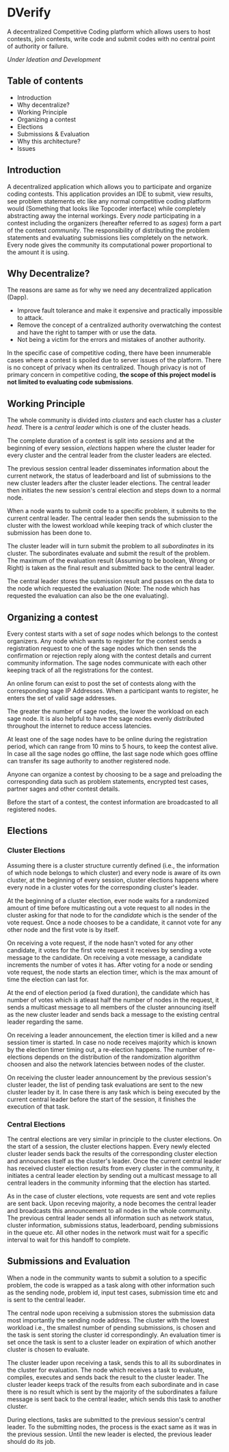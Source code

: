 
# DVerify
A decentralized Competitive Coding platform which allows users to host contests, join contests, write code and submit codes with no central point of authority or failure.

*Under Ideation and Development*

## Table of contents

 - Introduction
 - Why decentralize?
 - Working Principle
 - Organizing a contest
 - Elections
 - Submissions & Evaluation
 - Why this architecture?
 - Issues

## Introduction

A decentralized application which allows you to participate and organize coding contests. This application provides an IDE to submit, view results, see problem statements etc like any normal competitive coding platform would (Something that looks like Topcoder interface) while completely abstracting away the internal workings. Every *node* participating in a contest including the organizers (hereafter referred to as *sages*) form a part of the contest *community*. The responsibility of distributing the problem statements and evaluating submissions lies completely on the network. Every node gives the community its computational power proportional to the amount it is using.

## Why Decentralize?

The reasons are same as for why we need any decentralized application (Dapp).

 - Improve fault tolerance and make it expensive and practically impossible to attack.
 - Remove the concept of a centralized authority overwatching the contest and have the right to tamper with or use the data.
- Not being a victim for the errors and mistakes of another authority.

In the specific case of competitive coding, there have been innumerable cases where a contest is spoiled due to server issues of the platform. There is no concept of privacy when its centralized. Though privacy is not of primary concern in competitive coding, **the scope of this project model is not limited to evaluating code submissions**.

## Working Principle
The whole community is divided into *clusters* and each cluster has a *cluster head*. There is a *central leader* which is one of the cluster heads.

The complete duration of a contest is split into *sessions* and at the beginning of every session, *elections* happen where the cluster leader for every cluster and the central leader from the cluster leaders are elected.

The previous session central leader disseminates information about the current network, the status of leaderboard and list of submissions to the new cluster leaders after the cluster leader elections. The central leader then initiates the new session's central election and steps down to a normal node.

When a node wants to submit code to a specific problem, it submits to the current central leader. The central leader then sends the submission to the cluster with the lowest workload while keeping track of which cluster the submission has been done to.

The cluster leader will in turn submit the problem to all *subordinates* in its cluster. The subordinates evaluate and submit the result of the problem. The maximum of the evaluation result (Assuming to be boolean, Wrong or Right) is taken as the final result and submitted back to the central leader.

The central leader stores the submission result and passes on the data to the node which requested the evaluation (Note: The node which has requested the evaluation can also be the one evaluating).

## Organizing a contest

Every contest starts with a set of *sage* nodes which belongs to the contest organizers. Any node which wants to register for the contest sends a registration request to one of the sage nodes which then sends the confirmation or rejection reply along with the contest details and current community information. The sage nodes communicate with each other keeping track of all the registrations for the contest.

An online forum can exist to post the set of contests along with the corresponding sage IP Addresses. When a participant wants to register, he enters the set of valid sage addresses.

The greater the number of sage nodes, the lower the workload on each sage node. It is also helpful to have the sage nodes evenly distributed throughout the internet to reduce access latencies.

At least one of the sage nodes have to be online during the registration period, which can range from 10 mins to 5 hours, to keep the contest alive. In case all the sage nodes go offline, the last sage node which goes offline can transfer its sage authority to another registered node.

Anyone can organize a contest by choosing to be a sage and preloading the corresponding data such as problem statements, encrypted test cases, partner sages and other contest details.

Before the start of a contest, the contest information are broadcasted to all registered nodes.

## Elections

### Cluster Elections

Assuming there is a cluster structure currently defined (i.e., the information of which node belongs to which cluster) and every node is aware of its own cluster, at the beginning of every session, cluster elections happens where every node in a cluster votes for the corresponding cluster's leader.

At the beginning of a cluster election, ever node waits for a randomized amount of time before multicasting out a vote request to all nodes in the cluster asking for that node to for the *candidate* which is the sender of the vote request. Once a node chooses to be a candidate, it cannot vote for any other node and the first vote is by itself.

On receiving a vote request, if the node hasn't voted for any other candidate, it votes for the first vote request it receives by sending a vote message to the candidate. On receiving a vote message, a candidate increments the number of votes it has. After voting for a node or sending vote request, the node starts an election timer, which is the max amount of time the election can last for.

At the end of election period (a fixed duration), the candidate which has number of votes which is atleast half the number of nodes in the request, it sends a multicast message to all members of the cluster announcing itself as the new cluster leader and sends back a message to the existing central leader regarding the same.

On receiving a leader announcement, the election timer is killed and a new session timer is started. In case no node receives majority which is known by the election timer timing out, a re-election happens. The number of re-elections depends on the distribution of the randomization algorithm choosen and also the network latencies between nodes of the cluster.

On receiving the cluster leader announcement by the previous session's cluster leader, the list of pending task evaluations are sent to the new cluster leader by it. In case there is any task which is being executed by the current central leader before the start of the session, it finishes the execution of that task.

### Central Elections

The central elections are very similar in principle to the cluster elections. On the start of a session, the cluster elections happen. Every newly elected cluster leader sends back the results of the corresponding cluster election and announces itself as the cluster's leader. Once the current central leader has received cluster election results from every cluster in the community, it initiates a central leader election by sending out a multicast message to all central leaders in the community informing that the election has started.

As in the case of cluster elections, vote requests are sent and vote replies are sent back. Upon receving majority, a node becomes the central leader and broadcasts this announcement to all nodes in the whole community. The previous central leader sends all information such as network status, cluster information, submissions status, leaderboard, pending submissions in the queue etc. All other nodes in the network must wait for a specific interval to wait for this handoff to complete.

## Submissions and Evaluation

When a node in the community wants to submit a solution to a specific problem, the code is wrapped as a task along with other information such as the sending node, problem id, input test cases, submission time etc and is sent to the central leader.

The central node upon receiving a submission stores the submission data most importantly the sending node address. The cluster with the lowest workload i.e., the smallest number of pending submissions, is chosen and the task is sent storing the cluster id correspondingly. An evaluation timer is set once the task is sent to a cluster leader on expiration of which another cluster is chosen to evaluate.

The cluster leader upon receiving a task, sends this to all its subordinates in the cluster for evaluation. The node which receives a task to evaluate, compiles, executes and sends back the result to the cluster leader. The cluster leader keeps track of the results from each subordinate and in case there is no result which is sent by the majority of the subordinates a failure message is sent back to the central leader, which sends this task to another cluster.

During elections, tasks are submitted to the previous session's central leader. To the submitting nodes, the process is the exact same as it was in the previous session. Until the new leader is elected, the previous leader should do its job.
